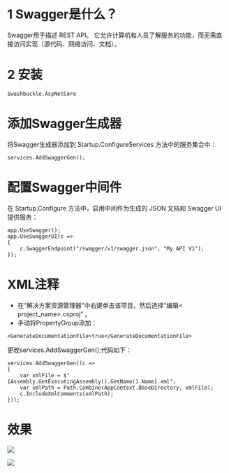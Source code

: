 # 1 Swagger是什么？
Swagger用于描述 REST API。 它允许计算机和人员了解服务的功能，而无需直接访问实现（源代码、网络访问、文档）。

# 2 安装
```
Swashbuckle.AspNetCore
```

# 添加Swagger生成器
将Swagger生成器添加到 Startup.ConfigureServices 方法中的服务集合中：

    services.AddSwaggerGen();

# 配置Swagger中间件
在 Startup.Configure 方法中，启用中间件为生成的 JSON 文档和 Swagger UI 提供服务：

    app.UseSwagger();
    app.UseSwaggerUI(c =>
    {
        c.SwaggerEndpoint("/swagger/v1/swagger.json", "My API V1");
    });

# XML注释
- 在“解决方案资源管理器”中右键单击该项目，然后选择“编辑< project_name>.csproj” 。
- 手动将PropertyGroup添加：
```
<GenerateDocumentationFile>true</GenerateDocumentationFile>
```


更改services.AddSwaggerGen();代码如下：

    services.AddSwaggerGen((c =>
    {
        var xmlFile = $"{Assembly.GetExecutingAssembly().GetName().Name}.xml";
        var xmlPath = Path.Combine(AppContext.BaseDirectory, xmlFile);
        c.IncludeXmlComments(xmlPath);
    }));

# 效果
![](https://gitee.com/zcqiand/self-media/raw/master/assets/img/200930/20200930133728.png)

![](https://gitee.com/zcqiand/self-media/raw/master/assets/img/200930/20200930133810.png)